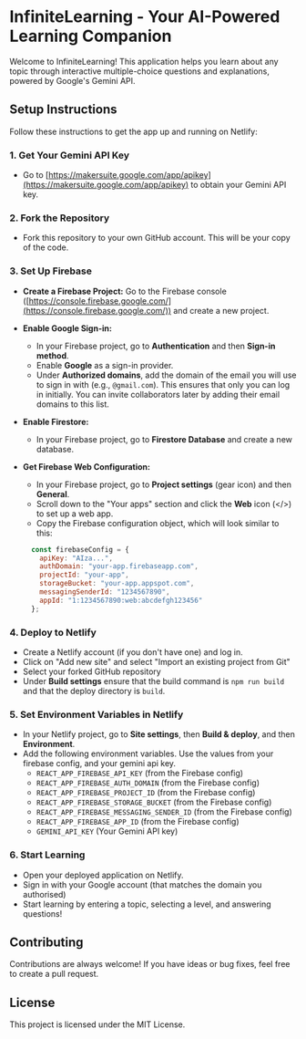 # InfiniteLearning - Your AI-Powered Learning Companion

Welcome to InfiniteLearning! This application helps you learn about any topic through interactive multiple-choice questions and explanations, powered by Google's Gemini API.

## Setup Instructions

Follow these instructions to get the app up and running on Netlify:

### 1. Get Your Gemini API Key

*   Go to [https://makersuite.google.com/app/apikey](https://makersuite.google.com/app/apikey) to obtain your Gemini API key.

### 2. Fork the Repository

*   Fork this repository to your own GitHub account. This will be your copy of the code.

### 3. Set Up Firebase

*   **Create a Firebase Project:** Go to the Firebase console ([https://console.firebase.google.com/](https://console.firebase.google.com/)) and create a new project.

*   **Enable Google Sign-in:**
    *   In your Firebase project, go to **Authentication** and then **Sign-in method**.
    *   Enable **Google** as a sign-in provider.
    *   Under **Authorized domains**, add the domain of the email you will use to sign in with (e.g., `@gmail.com`). This ensures that only you can log in initially. You can invite collaborators later by adding their email domains to this list.

*   **Enable Firestore:**
    *   In your Firebase project, go to **Firestore Database** and create a new database.

*   **Get Firebase Web Configuration:**
    *   In your Firebase project, go to **Project settings** (gear icon) and then **General**.
    *   Scroll down to the "Your apps" section and click the **Web** icon (</>) to set up a web app.
    *   Copy the Firebase configuration object, which will look similar to this:

    ```javascript
      const firebaseConfig = {
        apiKey: "AIza...",
        authDomain: "your-app.firebaseapp.com",
        projectId: "your-app",
        storageBucket: "your-app.appspot.com",
        messagingSenderId: "1234567890",
        appId: "1:1234567890:web:abcdefgh123456"
      };
    ```

### 4. Deploy to Netlify

*   Create a Netlify account (if you don't have one) and log in.
*   Click on "Add new site" and select "Import an existing project from Git"
*   Select your forked GitHub repository
*   Under **Build settings** ensure that the build command is `npm run build` and that the deploy directory is `build`.

### 5. Set Environment Variables in Netlify

*   In your Netlify project, go to **Site settings**, then **Build & deploy**, and then **Environment**.
*   Add the following environment variables. Use the values from your firebase config, and your gemini api key.
    *   `REACT_APP_FIREBASE_API_KEY`  (from the Firebase config)
    *   `REACT_APP_FIREBASE_AUTH_DOMAIN` (from the Firebase config)
    *   `REACT_APP_FIREBASE_PROJECT_ID` (from the Firebase config)
     *  `REACT_APP_FIREBASE_STORAGE_BUCKET` (from the Firebase config)
    *   `REACT_APP_FIREBASE_MESSAGING_SENDER_ID` (from the Firebase config)
    *   `REACT_APP_FIREBASE_APP_ID`  (from the Firebase config)
    *    `GEMINI_API_KEY` (Your Gemini API key)

### 6. Start Learning

*   Open your deployed application on Netlify.
*   Sign in with your Google account (that matches the domain you authorised)
*   Start learning by entering a topic, selecting a level, and answering questions!

## Contributing

Contributions are always welcome! If you have ideas or bug fixes, feel free to create a pull request.

## License

This project is licensed under the MIT License.